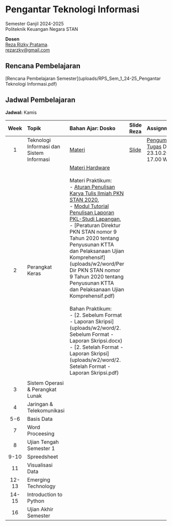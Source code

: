 # Pengantar Teknologi Informasi

Semester Ganjil 2024-2025  
Politeknik Keuangan Negara STAN

**Dosen**  
[Reza Rizky Pratama](https://rezarzky.github.io).    
[rezarzky@gmail.com](mailto:rezarzky@gmail.com)

## Rencana Pembelajaran

[Rencana Pembelajaran Semester](uploads/RPS_Sem_1_24-25_Pengantar Teknologi Informasi.pdf)

## Jadwal Pembelajaran

**Jadwal:** Kamis

| Week | Topik | Bahan Ajar: Dosko | Slide Reza | Assignments |
|:----:|:-------|:-----------------|:-----------|:------------|
| 1    | Teknologi Informasi dan Sistem Informasi | [Materi](uploads/Week1.zip)| [Slide](slides/Week1.pdf)| [Pengumpulan Tugas](https://forms.gle/5JqyJwHnaRARwJWT9) Due: 23.10.2024 17.00 WIB |
| 2    | Perangkat Keras | [Materi Hardware](uploads/w2/Pertemuan_ke-2.pdf)   <br><br> Materi Praktikum: <br> - [Aturan Penulisan Karya Tulis Ilmiah PKN STAN 2020](uploads/w2/word/Aturan_Penulisan_Karya_Tulis_Ilmiah_PKN_STAN_2020.pdf),<br> - [Modul Tutorial Penulisan Laporan PKL-Studi Lapangan](uploads/w2/word/Modul_Tutorial_Penulisan_Laporan_PKL-Studi_Lapangan_140203.pdf), <br>- [Peraturan Direktur PKN STAN nomor 9 Tahun 2020 tentang Penyusunan KTTA dan Pelaksanaan Ujian Komprehensif](uploads/w2/word/Per Dir PKN STAN nomor 9 Tahun 2020 tentang Penyusunan KTTA dan Pelaksanaan Ujian Komprehensif.pdf) <br><br> Bahan Praktikum: <br> - [2. Sebelum Format - Laporan Skripsi](uploads/w2/word/2. Sebelum Format - Laporan Skripsi.docx) <br> - [2. Setelah Format - Laporan Skripsi](uploads/w2/word/2. Setelah Format - Laporan Skripsi.pdf)
|  |
| 3    | Sistem Operasi & Perangkat Lunak |   |   |
| 4    | Jaringan & Telekomunikasi  |    |    |
| 5-6  | Basis Data |    |    |
| 7    | Word Proceesing |  |   |
| 8    |   Ujian Tengah Semester 1   |
| 9-10 | Spreedsheet |  |   |
| 11    |   Visualisasi Data |  |   |
| 12-13 |   Emerging Technology |   |    |
| 14-15 |   Introduction to Python |   |    |
| 16 |   Ujian Akhir Semester    |
